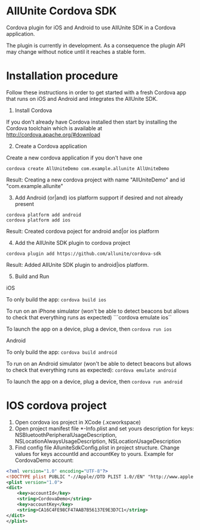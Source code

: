 # AllUnite Cordova SDK

Cordova plugin for iOS and Android to use AllUnite SDK in a Cordova application.

The plugin is currently in development. As a consequence the plugin API may change without notice until it reaches a stable form.

# Installation procedure

Follow these instructions in order to get started with a fresh Cordova app that runs on iOS and Android and integrates the AllUnite SDK.

1. Install Cordova

If you don't already have Cordova installed then start by installing the Cordova toolchain which is available at http://cordova.apache.org/#download

2. Create a Cordova application

Create a new cordova application if you don't have one
```
cordova create AllUniteDemo com.example.allunite AllUniteDemo
```
Result:
Creating a new cordova project with name "AllUniteDemo" and id "com.example.allunite"

3. Add Android (or|and) ios platform support if desired and not already present
```
cordova platform add android
cordova platform add ios
```
Result: 
Created cordova poject for android and|or ios platform

4. Add the AllUnite SDK plugin to cordova project
```
cordova plugin add https://github.com/allunite/cordova-sdk
```
Result: 
Added AllUnite SDK plugin to android|ios platform.

5. Build and Run

iOS

To only build the app: ```cordova build ios```

To run on an iPhone simulator (won't be able to detect beacons but allows to check that everything runs as expected) ```cordova emulate ios``

To launch the app on a device, plug a device, then ```cordova run ios```

Android

To only build the app: ```cordova build android```

To run on an Android simulator (won't be able to detect beacons but allows to check that everything runs as expected): ```cordova emulate android```

To launch the app on a device, plug a device, then ```cordova run android```

# IOS cordova project

1. Open cordova ios project in XCode (<projectname>.xcworkspace)
2. Open project manifest file *-Info.plist and set yours description for keys: NSBluetoothPeripheralUsageDescription, NSLocationAlwaysUsageDescription, NSLocationUsageDescription 
3. Find config file AlluniteSdkConfig.plist in project structure. Change values for keys accountId and accountKey to yours.
Example for CordovaDemo account:
``` xml
<?xml version="1.0" encoding="UTF-8"?>
<!DOCTYPE plist PUBLIC "-//Apple//DTD PLIST 1.0//EN" "http://www.apple.com/DTDs/PropertyList-1.0.dtd">
<plist version="1.0">
<dict>
	<key>accountId</key>
	<string>CordovaDemo</string>
	<key>accountKey</key>
	<string>CA16C4FE98CF47AAB7B56137E9E3D7C1</string>
</dict>
</plist>
```
